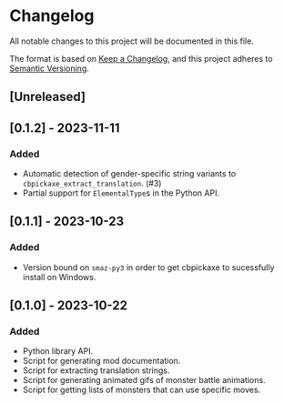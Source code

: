 # Changelog

All notable changes to this project will be documented in this file.

The format is based on [Keep a Changelog](https://keepachangelog.com/en/1.0.0/),
and this project adheres to [Semantic Versioning](https://semver.org/spec/v2.0.0.html).

## [Unreleased]

## [0.1.2] - 2023-11-11

### Added

- Automatic detection of gender-specific string variants to `cbpickaxe_extract_translation`. (#3)
- Partial support for `ElementalType`s in the Python API.

## [0.1.1] - 2023-10-23

### Added

- Version bound on `smaz-py3` in order to get cbpickaxe to sucessfully install on Windows.

## [0.1.0] - 2023-10-22

### Added

- Python library API.
- Script for generating mod documentation.
- Script for extracting translation strings.
- Script for generating animated gifs of monster battle animations.
- Script for getting lists of monsters that can use specific moves.